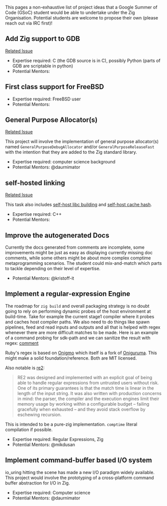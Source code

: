 This pages a non-exhaustive list of project ideas that a Google Summer of Code (GSoC) student would be able to undertake under the Zig Organisation. Potential students are welcome to propose their own (please reach out via IRC first)!

## Add Zig support to GDB

[Related Issue](https://github.com/ziglang/zig/issues/614)

  - Expertise required: C (the GDB source is in C), possibly Python (parts of GDB are scriptable in python)
  - Potential Mentors: 


## First class support for FreeBSD

  - Expertise required: FreeBSD user
  - Potential Mentors: 


## General Purpose Allocator(s)

[Related Issue](https://github.com/ziglang/zig/issues/480)

This project will involve the implementation of general purpose allocator(s) named `GeneralPurposeDebugAllocator` and/or `GeneralPurposeReleaseFast` with the intention that they are added to the Zig standard library.

  - Expertise required: computer science background
  - Potential Mentors: @daurnimator


## self-hosted linking

[Related Issue](https://github.com/ziglang/zig/issues/4314)

This task also includes [self-host libc building](https://github.com/ziglang/zig/issues/4313) and [self-host cache hash](https://github.com/ziglang/zig/issues/4311).

  - Expertise required: C++
  - Potential Mentors: 


## Improve the autogenerated Docs

Currently the docs generated from comments are incomplete, some improvements might be just as easy as displaying currently missing doc comments, while some others might be about more complex comptime metaprogramming scenarios. The student could mix-and-match which parts to tackle depending on their level of expertise.

  - Potential Mentors: @kristoff-it


## Implement a regular-expression Engine

The roadmap for `zig build` and overall packaging strategy is no doubt going to rely on performing dynamic probes of the host environment at build-time. Take for example the current stage1 compiler where it probes and caches host compiler paths. We also need to do things like spawn pipelines, feed and read inputs and outputs and all that is helped with regex whenever there are more difficult matches to be made. Here is an example of a command probing for sdk-path and we can sanitize the result with regex: [comment](https://github.com/ziglang/zig/issues/2208#issuecomment-582156037)

Ruby's regex is based on [Onigmo](https://github.com/k-takata/Onigmo) which itself is a fork of [Oniguruma](https://en.wikipedia.org/wiki/Oniguruma). This might make a solid foundation/reference. Both are MIT licensed.

Also notable is [re2](https://github.com/google/re2/):

> RE2 was designed and implemented with an explicit goal of being able to handle regular expressions from untrusted users without risk. One of its primary guarantees is that the match time is linear in the length of the input string. It was also written with production concerns in mind: the parser, the compiler and the execution engines limit their memory usage by working within a configurable budget – failing gracefully when exhausted – and they avoid stack overflow by eschewing recursion.

This is intended to be a pure-zig implementation. `comptime` literal compilation if possible.

  - Expertise required: Regular Expressions, Zig
  - Potential Mentors: @mikdusan


## Implement command-buffer based I/O system

io_uring hitting the scene has made a new I/O paradigm widely available. This project would involve the prototyping of a cross-platform command buffer abstraction for I/O in Zig.

  - Expertise required: Computer science
  - Potential Mentors: @daurnimator